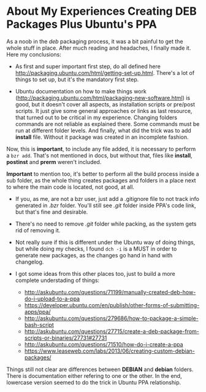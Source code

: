 About My Experiences Creating DEB Packages Plus Ubuntu's PPA
============================================================

As a noob in the *deb* packaging process, it was a bit painful to get the whole stuff
in place. After much reading and headaches, I finally made it. Here my conclusions:

- As first and super important first step, do all defined here <http://packaging.ubuntu.com/html/getting-set-up.html>.
There's a lot of things to set up, but it's the mandatory first step.

- Ubuntu documentation on how to make things work \(<http://packaging.ubuntu.com/html/packaging-new-software.html>\)
is good, but it doesn't cover all aspects, as installation scripts or pre/post
scripts. It just give some general approaches or links as last resource, that turned
out to be critical in my experience.
Changing folders commands are not reliable as explained there. Some commands must be
run at different folder levels.
And finally, what did the trick was to add **install** file. Without it package
was created in an incomplete fashion.

Now, this is **important**, to include any file added, it is necessary to perform a `bzr add`.
That's not mentioned in docs, but without that, files like **install**, **postinst** and
**prerm** weren't included.

**Important** to mention too, it's better to perform all the build process inside a
sub folder, as the whole thing creates packages and folders in a place next to where
the main code is located, not good, at all.

- If you, as me, are not a bzr user, just add a .gitignore file to not track info
generated in *.bzr* folder. You'll still see *.git* folder inside PPA's code link,
but that's fine and desirable.

- There's no need to remove *.git* folder while packing, as the system gets rid
of removing it.

- Not really sure if this is different under the Ubuntu way of doing things, but while
doing my checks, I found `dch -i` is a MUST in order to generate new packages, as
the changes go hand in hand with changelog.

- I got some ideas from this other places too, just to build a more complete understading
of things:

    * <http://askubuntu.com/questions/71199/manually-created-deb-how-do-i-upload-to-a-ppa>
    * <https://developer.ubuntu.com/en/publish/other-forms-of-submitting-apps/ppa/>
    * <http://askubuntu.com/questions/279686/how-to-package-a-simple-bash-script>
    * <http://askubuntu.com/questions/27715/create-a-deb-package-from-scripts-or-binaries/27731#27731>
    * <http://askubuntu.com/questions/71510/how-do-i-create-a-ppa>
    * <https://www.leaseweb.com/labs/2013/06/creating-custom-debian-packages/>

Things still not clear are differences between **DEBIAN** and **debian** folders.
There is documentation either refering to one or the other. In the end, lowercase
version seemed to do the trick in Ubuntu PPA relationship.

